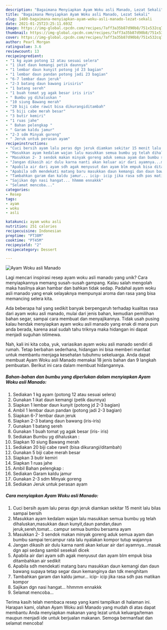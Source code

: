 ```yaml
---
description: "Bagaimana Menyiapkan Ayam Woku asli Manado, Lezat Sekali"
title: "Bagaimana Menyiapkan Ayam Woku asli Manado, Lezat Sekali"
slug: 1400-bagaimana-menyiapkan-ayam-woku-asli-manado-lezat-sekali
date: 2021-01-25T23:25:11.693Z
image: https://img-global.cpcdn.com/recipes/7aff3a35b87d90b8/751x532cq70/ayam-woku-asli-manado-foto-resep-utama.jpg
thumbnail: https://img-global.cpcdn.com/recipes/7aff3a35b87d90b8/751x532cq70/ayam-woku-asli-manado-foto-resep-utama.jpg
cover: https://img-global.cpcdn.com/recipes/7aff3a35b87d90b8/751x532cq70/ayam-woku-asli-manado-foto-resep-utama.jpg
author: Pearl Morgan
ratingvalue: 3.6
reviewcount: 13
recipeingredient:
- "1 kg ayam potong 12 atau sesuai selera"
- "1 ikat daun kemangi petik daunnya"
- "1 lembar daun kunyit potong jd 23 bagian"
- "1 lembar daun pandan potong jadi 23 bagian"
- "6-7 lembar daun jeruk"
- "2-3 batang daun bawang irisiris"
- "1 batang sereh"
- "1 buah tomat yg agak besar iris iris"
- " Bumbu yg dihaluskan "
- "10 siung Bawang merah"
- "20 biji cabe rawit bisa dikurangiditambah"
- "5 biji cabe merah besar"
- "3 butir kemiri"
- "1 ruas jahe"
- " Bahan pelengkap "
- " Garam kaldu jamur"
- "2-3 sdm Minyak goreng"
- " Jeruk untuk perasan ayam"
recipeinstructions:
- "Cuci bersih ayam lalu peras dgn jeruk diamkan sekitar 15 menit lalu bilas sampai bersih"
- "Masukkan ayam kedalam wajan lalu masukkan semua bumbu yg telah dihaluskan,masukkan daun kunyit,daun pandan,daun jeruk,sereh,tomat... campur semua bumbu bersama ayam"
- "Masukkan 2- 3 sendok makan minyak goreng aduk semua ayam dan bumbu sampai tercampur rata lalu nyalakan kompor tutup wajannya"
- "Jangan dikasih air dulu karna nanti akan keluar air dari ayamnya...masak dgn api sedang sambil sesekali dicek"
- "Apabila air dari ayam sdh agak menyusut dan ayam blm empuk bisa ditambahkan air sedikit"
- "Apabila sdh mendekati matang baru masukkan daun kemangi dan daun bawang supaya tetap segar daun kemanginya dan tdk menghitam"
- "Tambahkan garam dan kaldu jamur... icip- icip jika rasa sdh pas matikan kompor"
- "Sajikan dgn nasi hangat... hhmmm ennakkk"
- "Selamat mencoba..."
categories:
- Resep
tags:
- ayam
- woku
- asli

katakunci: ayam woku asli 
nutrition: 251 calories
recipecuisine: Indonesian
preptime: "PT38M"
cooktime: "PT45M"
recipeyield: "2"
recipecategory: Dessert

---
```



![Ayam Woku asli Manado](https://img-global.cpcdn.com/recipes/7aff3a35b87d90b8/751x532cq70/ayam-woku-asli-manado-foto-resep-utama.jpg)

Lagi mencari inspirasi resep ayam woku asli manado yang unik? Cara menyiapkannya memang susah-susah gampang. Kalau salah mengolah maka hasilnya akan hambar dan bahkan tidak sedap. Padahal ayam woku asli manado yang enak selayaknya mempunyai aroma dan rasa yang bisa memancing selera kita.

Ada beberapa hal yang sedikit banyak berpengaruh terhadap kualitas rasa dari ayam woku asli manado, mulai dari jenis bahan, kemudian pemilihan bahan segar, sampai cara membuat dan menyajikannya. Tidak usah pusing kalau hendak menyiapkan ayam woku asli manado yang enak di mana pun anda berada, karena asal sudah tahu triknya maka hidangan ini dapat menjadi suguhan istimewa.




Nah, kali ini kita coba, yuk, variasikan ayam woku asli manado sendiri di rumah. Tetap berbahan sederhana, hidangan ini bisa memberi manfaat untuk membantu menjaga kesehatan tubuhmu sekeluarga. Anda dapat membuat Ayam Woku asli Manado memakai 18 jenis bahan dan 9 langkah pembuatan. Berikut ini cara dalam membuat hidangannya.

<!--inarticleads1-->

##### Bahan-bahan dan bumbu yang diperlukan dalam menyiapkan Ayam Woku asli Manado:

1. Sediakan 1 kg ayam (potong 12 atau sesuai selera)
1. Gunakan 1 ikat daun kemangi (petik daunnya)
1. Siapkan 1 lembar daun kunyit (potong jd 2-3 bagian)
1. Ambil 1 lembar daun pandan (potong jadi 2-3 bagian)
1. Siapkan 6-7 lembar daun jeruk
1. Siapkan 2-3 batang daun bawang (iris-iris)
1. Gunakan 1 batang sereh
1. Gunakan 1 buah tomat yg agak besar (iris- iris)
1. Sediakan  Bumbu yg dihaluskan :
1. Siapkan 10 siung Bawang merah
1. Sediakan 20 biji cabe rawit (bisa dikurangi/ditambah)
1. Gunakan 5 biji cabe merah besar
1. Siapkan 3 butir kemiri
1. Siapkan 1 ruas jahe
1. Ambil  Bahan pelengkap :
1. Sediakan  Garam kaldu jamur
1. Gunakan 2-3 sdm Minyak goreng
1. Sediakan  Jeruk untuk perasan ayam




<!--inarticleads2-->

##### Cara menyiapkan Ayam Woku asli Manado:

1. Cuci bersih ayam lalu peras dgn jeruk diamkan sekitar 15 menit lalu bilas sampai bersih
1. Masukkan ayam kedalam wajan lalu masukkan semua bumbu yg telah dihaluskan,masukkan daun kunyit,daun pandan,daun jeruk,sereh,tomat... campur semua bumbu bersama ayam
1. Masukkan 2- 3 sendok makan minyak goreng aduk semua ayam dan bumbu sampai tercampur rata lalu nyalakan kompor tutup wajannya
1. Jangan dikasih air dulu karna nanti akan keluar air dari ayamnya...masak dgn api sedang sambil sesekali dicek
1. Apabila air dari ayam sdh agak menyusut dan ayam blm empuk bisa ditambahkan air sedikit
1. Apabila sdh mendekati matang baru masukkan daun kemangi dan daun bawang supaya tetap segar daun kemanginya dan tdk menghitam
1. Tambahkan garam dan kaldu jamur... icip- icip jika rasa sdh pas matikan kompor
1. Sajikan dgn nasi hangat... hhmmm ennakkk
1. Selamat mencoba...




Terima kasih telah membaca resep yang kami tampilkan di halaman ini. Harapan kami, olahan Ayam Woku asli Manado yang mudah di atas dapat membantu Anda menyiapkan makanan yang lezat untuk keluarga/teman maupun menjadi ide untuk berjualan makanan. Semoga bermanfaat dan selamat mencoba!

